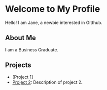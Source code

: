 # Welcome to My Profile

Hello! I am Jane, a newbie interested in Gitthub.

## About Me
I am a Business Graduate.

## Projects
- [Project 1]
- [Project 2](https://docs.google.com/document/d/1gH_rd9I54PU4KERDksU6oZ1MlDtgFqyJgqntqveH7DY/edit?usp=drive_link): Description of project 2.
